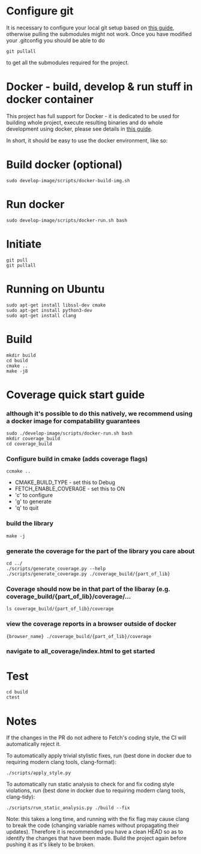 Configure git<a name="git_configuration"/>
==========================================
It is necessary to configure your local git setup based on [this guide](https://github.com/uvue-git/docker-images/blob/master/README_git_setup.md),
otherwise pulling the submodules might not work.
Once you have modified your .gitconfig you should be able to do

    git pullall

to get all the submodules required for the project.

Docker - build, develop & run stuff in docker container<a name="docker"/>
=========================================================================
This project has full support for Docker - it is dedicated to be used for building whole project, execute resulting binaries and do whole development using docker, please see details in [this guide](https://github.com/uvue-git/docker-images/blob/master/README.md#guick_usage_guide).

In short, it should be easy to use the docker environment, like so:

# Build docker (optional)
    sudo develop-image/scripts/docker-build-img.sh

# Run docker
    sudo develop-image/scripts/docker-run.sh bash

Initiate
========
    git pull
    git pullall

Running on Ubuntu
=========
    sudo apt-get install libssl-dev cmake
    sudo apt-get install python3-dev
    sudo apt-get install clang

Build
=====

    mkdir build
    cd build
    cmake ..
    make -j8

Coverage quick start guide
=====

### although it's possible to do this natively, we recommend using a docker image for compatability guarantees
    sudo ./develop-image/scripts/docker-run.sh bash
    mkdir coverage_build
    cd coverage_build

### Configure build in cmake (adds coverage flags)
    ccmake ..
* CMAKE_BUILD_TYPE - set this to Debug
* FETCH_ENABLE_COVERAGE - set this to ON
* 'c' to configure
* 'g' to generate
* 'q' to quit

### build the library
    make -j

### generate the coverage for the part of the library you care about
    cd ../
    ./scripts/generate_coverage.py --help
    ./scripts/generate_coverage.py ./coverage_build/{part_of_lib}

### Coverage should now be in that part of the libaray (e.g. coverage_build/{part_of_lib}/coverage/...
    ls coverage_build/{part_of_lib}/coverage

### view the coverage reports in a browser outside of docker
    {browser_name} ./coverage_build/{part_of_lib}/coverage
### navigate to all_coverage/index.html to get started

Test
====

    cd build
    ctest

Notes
=====

If the changes in the PR do not adhere to Fetch's coding style, the CI will automatically reject it.

To automatically apply trivial stylistic fixes, run (best done in docker due to requiring modern clang tools, clang-format):

    ./scripts/apply_style.py

To automatically run static analysis to check for and fix coding style violations, run (best done in docker due to requiring modern clang tools, clang-tidy):

    ./scripts/run_static_analysis.py ./build --fix

Note: this takes a long time, and running with the fix flag may cause clang to break the code (changing
variable names without propagating their updates). Therefore it is recommended you have a clean HEAD so as
to identify the changes that have been made. Build the project again before pushing it as it's likely
to be broken.
